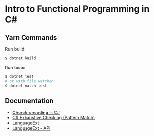 # Intro to Functional Programming in C#

## Yarn Commands

Run build:

```sh
$ dotnet build
```

Run tests:

```sh
$ dotnet test
# or with file watcher
$ dotnet watch test
```

## Documentation

- [Church-encoding in C#](https://qfpl.io/posts/fp-in-csharp/)
- [C# Exhaustive Checking (Pattern Match)](https://github.com/WalkerCodeRanger/ExhaustiveMatching)
- [LanguageExt](https://github.com/louthy/language-ext)
- [LanguageExt - API](https://louthy.github.io/language-ext/LanguageExt.Core/index.html)
